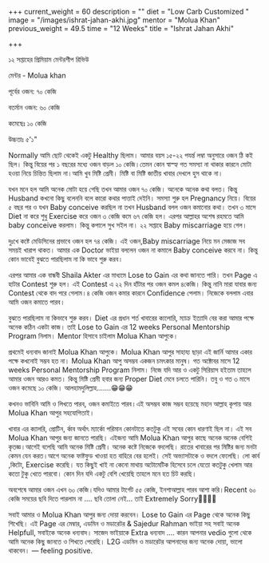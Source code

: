 +++
current_weight = 60
description = ""
diet = "Low Carb Customized "
image = "/images/ishrat-jahan-akhi.jpg"
mentor = "Molua Khan"
previous_weight = 49.5
time = "12 Weeks"
title = "Ishrat Jahan Akhi"

+++

১২ সপ্তাহের প্রিমিয়াম মেন্টরশীপ রিভিউ

মেন্টর - Molua khan

পূর্বের ওজন: ৭০ কেজি

বতর্মান ওজন: ৬০ কেজি

কমেছেঃ ১০ কেজি

উচ্চতাঃ ৫'১"

Normally আমি ছোট থেকেই একটু Healthy ছিলাম। আমার বয়স ১৫-২২ পযর্ন্ত লম্বা অনুসারে ওজন ঠি কই ছিল। কিন্তু বিয়ের পর ১ বছরের মধ্যে ওজন বাড়ল ১০ কেজি।তেমন কোন স্বাস্হ্য গত সমস্যা না থাকার কারনে মোটা হওয়া নিয়ে চিন্তিত ছিলাম না।আমি খুব মিষ্টি প্রেমী। মিষ্টি বা মিষ্টি জাতীয় খাবার দেখলে হুস থাকে না।

যখন মনে হল আমি অনেক মোটা হয়ে গেছি তখন আমার ওজন ৭০ কেজি। অনেকে অনেক কথা বলত। কিন্তু Husband কখনো কিছু বলেননি বলে কারো কথার পাত্তাই দেইনি। সমস্যা শুরু হল Pregnancy নিয়ে। বিয়ের ৫ বছর পর ও যখন Baby conceive করছিল না তখন Husband বলল ওজন কমানোর কথা। তখন ৩ মাসে Diet না করে শুধু Exercise করে ওজন ৩ কেজি কমে ৬৭ কেজি হল। এরপর আল্লাহর অশেষ রহমতে আমি baby conceive করলাম। কিন্তু কপালে সুখ সইল না। ২২ সপ্তাহে Baby miscarriage হয়ে গেল।

দুঃখে কষ্টে মেডিসিনের প্রভাবে ওজন হল ৭৪ কেজি। এই ওজন,Baby miscarriage নিয়ে মন মেজাজ সব সময়ই খারাপ থাকত। আমার এক Doctor ভাইয়া বললেন ওজন না কমালে Baby conceive করবে না। কিন্তু কোন ভাবেই বুঝতে পারছিলাম না কি ভাবে শুরু করব।

এরপর আমার এক বান্ধবী Shaila Akter এর মাধ্যমে Lose to Gain এর কথা জানতে পারি। তখন Page এ হাটার Contest শুরু হল। এই Contest এ ২২ দিন হাঁটার পর ওজন কমল ৪কেজি। কিন্তু নানি মারা যাবার জন্য Contest থেকে বাদ পরে গেলাম।৪ কেজি ওজন কমার কারনে Confidence পেলাম। নিজেকে বললাম এবার আমি ওজন কমাতে পারব।

বুঝতে পারছিলাম না কিভাবে শুরু করব। Diet এর প্রধান শর্ত খাবারের ক্যলোরি, ম্যাক্র ইত্যাদি বের করা আমার পক্ষে অনেক কঠিন একটা কাজ। তাই Lose to Gain এর 12 weeks Personal Mentorship Program নিলাম। Mentor হিসাবে চাইলাম Molua Khan আপুকে।

প্রথমেই ধন্যবাদ জানাই Molua Khan আপুকে। Molua Khan আপুর সাহায্য ছাড়া এই জার্নি আমার একার পক্ষে কখনোই সম্ভব হত না। Molua Khan আপু অসম্ভব একজন চমৎকার মানুষ। গত অক্টোবর মাসে 12 weeks Personal Mentorship Program নিলাম। নিজে যদি আর ও একটু সিরিয়াস হইতাম তাহলে আমার ওজন আরও কমত। কিন্তু মিষ্টি প্রেমী হবার জন্য Proper Diet মেনে চলতে পারিনি। তবু ও গত ৩ মাসে ওজন কমেছে ১০ কেজি। আলহামদুলিল্লাহ.......😁😁😁

কখনও ভাবিনি আমি ও লিখতে পারব, ওজন কমাইতে পারব।এই অসম্ভব কাজ সম্ভব হয়েছে মহান আল্লাহ কৃপায় আর Molua Khan আপুর সহযোগিতাই।

খাবার এর ক্যালরি, প্রোটিন, র্কাব অর্থাৎ ম্যার্কো পরিমান কোনটাতে কতটুকু এই সবের কোন ধারণাই ছিল না। এই সব Molua Khan আপুর জন্য জানতে পারছি। এইজন্য আমি Molua Khan আপুর কাছে অনেক অনেক বেশিই কৃতজ্ঞ।আগেই বলেছি আমি অনেক মিষ্টি প্রেমী। অনেক কষ্টে নিজেকে বদলেছি। রাতের খাবারের পর মিষ্টির জন্য মনটা কেমন যেন করত।আগে অনেক ফাষ্টফুড খাওয়া হত বাহিরে বের হলেই। সেই অভ্যাসটাকে ও বদলে ফেলেছি। লো কার্ব ,কিটো, Exercise করেছি। যত কিছুই খাই না কেনো মাথায় অটোমেটিক হিসেবে চলে যেতো কতটুকু খেলাম আর কতো টুকু খেতে পারবো। কোন দিন যদি একটু বেশি খেয়েছি তাহলে মনে হত চিট করছি।

অবশেষে আমার ওজন এখন ৬০ কেজি।যদিও আমার টার্গেট ৫৫ কেজি, ইনশাআল্লাহ পারব আশা করি।Recent ৬০ কেজি সময়ের ছবি দিতে পারলাম না .... ছবি তোলা নেই... তাই Extremely Sorry🥺🥺🥺🥺

সবাই আমার ও Molua Khan আপুর জন্য দোয়া করবেন। Lose to Gain এর Page থেকে অনেক কিছু শিখেছি। এই Page এর মেম্বার, এডমিন ও মডারেটর & Sajedur Rahman ভাইয়া সহ সবাই অনেক Helpfull, সবাইকে অনেক ধন্যবাদ। সাজেদ ভাইয়াকে Extra ধন্যবাদ .... কারন আপনার vedio গুলো থেকে আমি অনেক কিছু জানতে ও শিখতে পেরেছি। L2G এডমিন ও মডারেটর আপনাদের জন্য অনেক দোয়া, ভালো থাকবেন। — feeling positive.